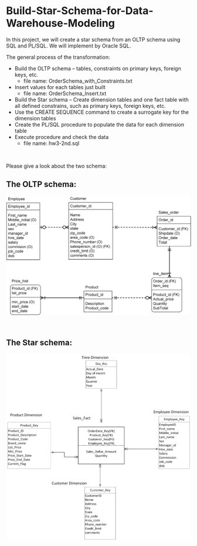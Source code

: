 # Build-Star-Schema-for-Data-Warehouse-Modeling
In this project, we will create a star schema from an OLTP schema using SQL and PL/SQL. We will implement by Oracle SQL. 

The general process of the transformation:
* Build the OLTP schema – tables, constraints on primary keys, foreign keys, etc.
  * file name: OrderSchema_with_Constraints.txt
* Insert values for each tables just built
  * file name: OrderSchema_Insert.txt
* Build the Star schema – Create dimension tables and one fact table with all defined constrains, such as primary keys, foreign keys, etc.
* Use the CREATE SEQUENCE command to create a surrogate key for the dimension tables
* Create the PL/SQL procedure to populate the data for each dimension table
* Execute procedure and check the data
  * file name: hw3-2nd.sql

<br>

Please give a look about the two schema:

## The OLTP schema:

![oltp schema](OLTP.jpg)

<br>

## The Star schema:

![star schema](star.jpg)
